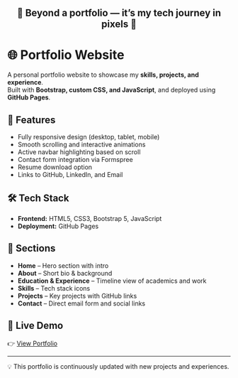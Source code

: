 <h2 align="center">🚀 Beyond a portfolio — it’s my tech journey in pixels 🚀</h2>

# 🌐 Portfolio Website

A personal portfolio website to showcase my **skills, projects, and experience**.  
Built with **Bootstrap, custom CSS, and JavaScript**, and deployed using **GitHub Pages**.  

## 🚀 Features
- Fully responsive design (desktop, tablet, mobile)  
- Smooth scrolling and interactive animations  
- Active navbar highlighting based on scroll  
- Contact form integration via Formspree  
- Resume download option  
- Links to GitHub, LinkedIn, and Email  

## 🛠️ Tech Stack
- **Frontend:** HTML5, CSS3, Bootstrap 5, JavaScript  
- **Deployment:** GitHub Pages  

## 📂 Sections
- **Home** – Hero section with intro  
- **About** – Short bio & background  
- **Education & Experience** – Timeline view of academics and work  
- **Skills** – Tech stack icons  
- **Projects** – Key projects with GitHub links  
- **Contact** – Direct email form and social links  

## 🔗 Live Demo
👉 [View Portfolio](https://gungun-gupta.github.io/gungungupta-portfolio/)  

---
💡 This portfolio is continuously updated with new projects and experiences.
